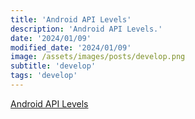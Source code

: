 ```yaml
---
title: 'Android API Levels'
description: 'Android API Levels.'
date: '2024/01/09'
modified_date: '2024/01/09'
image: /assets/images/posts/develop.png
subtitle: 'develop'
tags: 'develop'
---
```


[Android API Levels](https://apilevels.com/)
